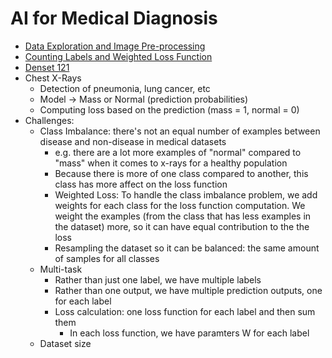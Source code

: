 # AI for Medical Diagnosis

- [Data Exploration and Image Pre-processing](week1/data-exploration-and-image-pre-processing.ipynb)
- [Counting Labels and Weighted Loss Function](week1/ai-for-medicine-diagnosis-counting-labels-and-we.ipynb)
- [Denset 121](week1/ai-for-medicine-densenet.ipynb)
- Chest X-Rays
  - Detection of pneumonia, lung cancer, etc
  - Model -> Mass or Normal (prediction probabilities)
  - Computing loss based on the prediction (mass = 1, normal = 0)
- Challenges:
  - Class Imbalance: there's not an equal number of examples between disease and non-disease in medical datasets
    - e.g. there are a lot more examples of "normal" compared to "mass" when it comes to x-rays for a healthy population
    - Because there is more of one class compared to another, this class has more affect on the loss function
    - Weighted Loss: To handle the class imbalance problem, we add weights for each class for the loss function computation. We weight the examples (from the class that has less examples in the dataset) more, so it can have equal contribution to the the loss
    - Resampling the dataset so it can be balanced: the same amount of samples for all classes
  - Multi-task
    - Rather than just one label, we have multiple labels
    - Rather than one output, we have multiple prediction outputs, one for each label
    - Loss calculation: one loss function for each label and then sum them
      - In each loss function, we have paramters W for each label
  - Dataset size
